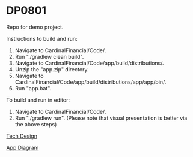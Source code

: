# DP0801
Repo for demo project.

Instructions to build and run:
1. Navigate to CardinalFinancial/Code/.
1. Run "./gradlew clean build".
1. Navigate to CardinalFinancial/Code/app/build/distributions/.
1. Unzip the "app.zip" directory.
1. Navigate to CardinalFinancial/Code/app/build/distributions/app/app/bin/.
1. Run "app.bat".

To build and run in editor:
1. Navigate to CardinalFinancial/Code/.
1. Run "./gradlew run". (Please note that visual presentation is better via the above steps)

[Tech Design](/Documentation/TechDesign/TechDesign_v1.3.0.pdf)

[App Diagram](/Documentation/Diagram/AppDiagram_v2.0.0.pdf)

